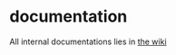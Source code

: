 # documentation

All internal documentations lies in [the wiki](https://github.com/sjamcsclub/documentation/wiki)
